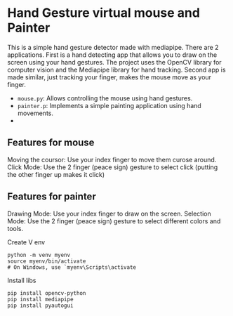 # Hand Gesture virtual mouse and  Painter

This is a simple hand gesture detector made with mediapipe. There are 2 applications. First is a hand detecting app that allows you to draw on the screen using your hand gestures. The project uses the OpenCV library for computer vision and the Mediapipe library for hand tracking. Second app is made similar, just tracking your finger, makes the mouse move as your finger.


- `mouse.py`: Allows controlling the mouse using hand gestures.
- `painter.p`: Implements a simple painting application using hand movements.
- 
## Features for mouse
Moving the coursor: Use your index finger to move them curose around.
Click Mode: Use the 2 finger (peace sign) gesture to select click (putting the other finger up makes it click) 
 
## Features for painter
Drawing Mode: Use your index finger to draw on the screen.
Selection Mode: Use the 2 finger (peace sign) gesture to select different colors and tools.

Create V env 

```
python -m venv myenv
source myenv/bin/activate
# On Windows, use `myenv\Scripts\activate
```

Install libs
```
pip install opencv-python
pip install mediapipe
pip install pyautogui
```
